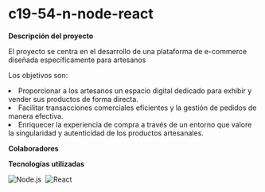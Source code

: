 # c19-54-n-node-react
<b><p align="left">Descripción del proyecto</p></b>

<p>El proyecto se centra en el desarrollo de una plataforma de e-commerce diseñada específicamente para artesanos</p>
<p>Los objetivos son: </p>
<ls>
  <li>Proporcionar a los artesanos un espacio digital dedicado para exhibir y vender sus productos de forma directa.</li>
  <li>Facilitar transacciones comerciales eficientes y la gestión de pedidos de manera efectiva.</li>
  <li>Enriquecer la experiencia de compra a través de un entorno que valore la singularidad y autenticidad de los productos artesanales.</li>
</ls>

<b><p align="left">Colaboradores</p></b>

<b><p align="left">Tecnologías utilizadas</p></b>
<p align="left">  
  
![Node.js](https://img.shields.io/badge/-Node.js-05122A?style=flat&logo=node.js)&nbsp;
![React](https://img.shields.io/badge/-React-05122A?style=flat&logo=react)&nbsp;

</p>
